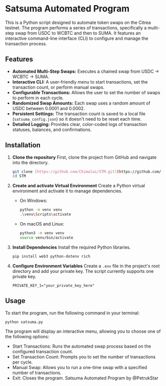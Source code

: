 # Satsuma Automated Program

This is a Python script designed to automate token swaps on the Citrea testnet. The program performs a series of transactions, specifically a multi-step swap from USDC to WCBTC and then to SUMA. It features an interactive command-line interface (CLI) to configure and manage the transaction process.

## Features

-   **Automated Multi-Step Swaps:** Executes a chained swap from USDC -> WCBTC -> SUMA.
-   **Interactive CLI:** A user-friendly menu to start transactions, set the transaction count, or perform manual swaps.
-   **Configurable Transactions:** Allows the user to set the number of swaps to perform in each cycle.
-   **Randomized Swap Amounts:** Each swap uses a random amount of USDC between 0.0001 and 0.0002.
-   **Persistent Settings:** The transaction count is saved to a local file (`satsuma_config.json`) so it doesn't need to be reset each time.
-   **Detailed Logging:** Provides clear, color-coded logs of transaction statuses, balances, and confirmations.

## Installation

1.  **Clone the repository**
    First, clone the project from GitHub and navigate into the directory.

    ```bash
    git clone [https://github.com/Chimalai/STM.git](https://github.com/Chimalai/STM.git)
    cd STM
    ```

2.  **Create and activate Virtual Environment**
    Create a Python virtual environment and activate it to manage dependencies.

    * On Windows:
        ```bash
        python -m venv venv
        .\venv\Scripts\activate
        ```
    * On macOS and Linux:
        ```bash
        python3 -m venv venv
        source venv/bin/activate
        ```

3.  **Install Dependencies**
    Install the required Python libraries.

    ```bash
    pip install web3 python-dotenv rich
    ```

4.  **Configure Environment Variables**
    Create a `.env` file in the project's root directory and add your private key. The script currently supports one private key.

    ```
    PRIVATE_KEY_1="your_private_key_here"
    ```

## Usage

To start the program, run the following command in your terminal:

```bash
python satsuma.py
```

The program will display an interactive menu, allowing you to choose one of the following options:
 * Start Transactions: Runs the automated swap process based on the configured transaction count.
 * Set Transaction Count: Prompts you to set the number of transactions per cycle.
 * Manual Swap: Allows you to run a one-time swap with a specified number of transactions.
 * Exit: Closes the program.
Satsuma Automated Program
by @PetrukStar

